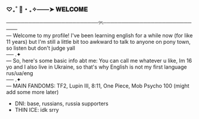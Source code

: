 ### ♡₊˚ 🦢・₊✧——➤ 𝐖𝐄𝐋𝐂𝐎𝐌𝐄

─────────────────────────୨ৎ───────────────────────────<br/>
— Welcome to my profile! I've been learning english for a while now (for like 11 years) but I'm still a little bit too awkward to talk to anyone on pony town, so listen but don't judge yall<br/>
── .✦<br/>
 — So, here's some basic info abt me: You can call me whatever u like, Im 16 yo and I also live in Ukraine, so that's why English is not my first language<br/>
rus/ua/eng<br/>
── .✦<br/>
— MAIN FANDOMS: TF2, Lupin III, 8:11, One Piece, Mob Psycho 100 (might add some more later)<br/>
- DNI: base, russians, russia supporters
- THIN ICE: idk srry
  
<!--
**na0han/na0han** is a ✨ _special_ ✨ repository because its `README.md` (this file) appears on your GitHub profile.

Here are some ideas to get you started:

- 🔭 I’m currently working on ...
- 🌱 I’m currently learning ...
- 👯 I’m looking to collaborate on ...
- 🤔 I’m looking for help with ...
- 💬 Ask me about ...
- 📫 How to reach me: ...
- 😄 Pronouns: ...
- ⚡ Fun fact: ...
-->
